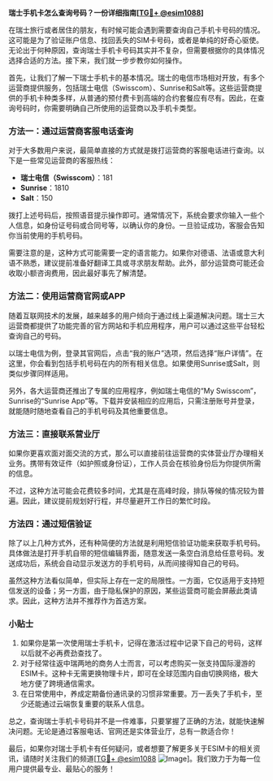 **瑞士手机卡怎么查询号码？一份详细指南[[TG💪+ @esim1088](https://t.me/s/esim1088)]**

在瑞士旅行或者居住的朋友，有时候可能会遇到需要查询自己手机卡号码的情况。这可能是为了验证账户信息、找回丢失的SIM卡号码，或者是单纯的好奇心驱使。无论出于何种原因，查询瑞士手机卡号码其实并不复杂，但需要根据你的具体情况选择合适的方法。接下来，我们就一步步教你如何操作。

首先，让我们了解一下瑞士手机卡的基本情况。瑞士的电信市场相对开放，有多个运营商提供服务，包括瑞士电信（Swisscom）、Sunrise和Salt等。这些运营商提供的手机卡种类多样，从普通的预付费卡到高端的合约套餐应有尽有。因此，在查询号码时，你需要明确自己所使用的运营商以及手机卡类型。

### 方法一：通过运营商客服电话查询

对于大多数用户来说，最简单直接的方式就是拨打运营商的客服电话进行查询。以下是一些常见运营商的客服热线：

- **瑞士电信（Swisscom）**：181
- **Sunrise**：1810
- **Salt**：150

拨打上述号码后，按照语音提示操作即可。通常情况下，系统会要求你输入一些个人信息，如身份证号码或合同号等，以确认你的身份。一旦验证成功，客服会告知你当前使用的手机号码。

需要注意的是，这种方式可能需要一定的语言能力。如果你对德语、法语或意大利语不熟悉，建议提前准备好翻译工具或寻求朋友帮助。此外，部分运营商可能还会收取小额咨询费用，因此最好事先了解清楚。

### 方法二：使用运营商官网或APP

随着互联网技术的发展，越来越多的用户倾向于通过线上渠道解决问题。瑞士三大运营商都提供了功能完善的官方网站和手机应用程序，用户可以通过这些平台轻松查询自己的号码。

以瑞士电信为例，登录其官网后，点击“我的账户”选项，然后选择“账户详情”。在这里，你会看到包括手机号码在内的所有相关信息。如果使用Sunrise或Salt，则类似步骤同样适用。

另外，各大运营商还推出了专属的应用程序，例如瑞士电信的“My Swisscom”，Sunrise的“Sunrise App”等。下载并安装相应的应用后，只需注册账号并登录，就能随时随地查看自己的手机号码及其他重要信息。

### 方法三：直接联系营业厅

如果你更喜欢面对面交流的方式，那么可以直接前往运营商的实体营业厅办理相关业务。携带有效证件（如护照或身份证），工作人员会在核验身份后为你提供所需的信息。

不过，这种方法可能会花费较多时间，尤其是在高峰时段，排队等候的情况较为普遍。因此，建议提前规划好行程，并尽量避开工作日的繁忙时段。

### 方法四：通过短信验证

除了以上几种方式外，还有种简便的方法就是利用短信验证功能来获取手机号码。具体做法是打开手机自带的短信编辑界面，随意发送一条空白消息给任意号码。发送成功后，系统会自动显示发送方的手机号码，从而间接得知自己的号码。

虽然这种方法看似简单，但实际上存在一定的局限性。一方面，它仅适用于支持短信发送的设备；另一方面，由于隐私保护的原因，某些运营商可能会屏蔽此类请求。因此，这种方法并不推荐作为首选方案。

### 小贴士

1. 如果你是第一次使用瑞士手机卡，记得在激活过程中记录下自己的号码，这样以后就不必再费劲查找了。
2. 对于经常往返中瑞两地的商务人士而言，可以考虑购买一张支持国际漫游的ESIM卡。这种卡无需更换物理卡片，即可在全球范围内自由切换网络，极大地方便了跨境通信需求。
3. 在日常使用中，养成定期备份通讯录的习惯非常重要。万一丢失了手机卡，至少还能通过云端恢复重要的联系人信息。

总之，查询瑞士手机卡号码并不是一件难事，只要掌握了正确的方法，就能快速解决问题。无论是通过客服电话、官网还是实体营业厅，总有一款适合你！

最后，如果你对瑞士手机卡有任何疑问，或者想要了解更多关于ESIM卡的相关资讯，请随时关注我们的频道[[TG💪+ @esim1088](https://t.me/s/esim1088) ![Image](https://i.postimg.cc/4NQfJmqS/Snipaste-2025-05-13-00-14-12.png)]。我们致力于为每一位用户提供最专业、最贴心的服务！